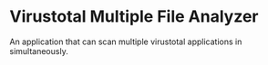 # Virustotal Multiple File Analyzer
An application that can scan multiple virustotal applications in simultaneously.

